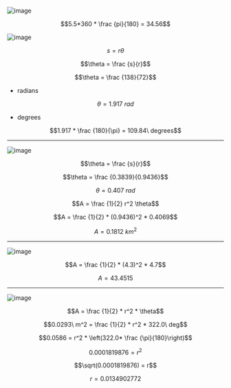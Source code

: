 ![image](https://github.com/user-attachments/assets/0f04e0b1-4797-4e0d-82b3-04d54e6e83bd)

$$5.5*360 * \frac {pi}{180} = 34.56$$

![image](https://github.com/user-attachments/assets/f13943b4-a82e-4456-b81a-bf12a1dab353)

$$s = r \theta$$

$$\theta = \frac {s}{r}$$

$$\theta = \frac {138}{72}$$

* radians

$$\theta = 1.917\ rad$$

* degrees

$$1.917 * \frac {180}{\pi} = 109.84\ degrees$$

***

![image](https://github.com/user-attachments/assets/d488eb04-685e-405d-93a7-09e7aa4617fc)

$$\theta = \frac {s}{r}$$

$$\theta = \frac {0.3839}{0.9436}$$

$$\theta = 0.407\ rad$$

$$A = \frac {1}{2} r^2 \theta$$

$$A = \frac {1}{2} * (0.9436)^2 * 0.4069$$

$$A = 0.1812\ km^2$$

***

![image](https://github.com/user-attachments/assets/f7546531-7a6f-4aea-b1c8-10ce61f10518)

$$A = \frac {1}{2} * (4.3)^2 * 4.7$$

$$A = 43.4515$$

***

![image](https://github.com/user-attachments/assets/adc02163-d26c-470e-9cb6-b713a60f92f8)

$$A = \frac {1}{2} * r^2 * \theta$$

$$0.0293\ m^2 = \frac {1}{2} * r^2 * 322.0\ deg$$

$$0.0586 = r^2 * \left(322.0* \frac {\pi}{180}\right)$$

$$0.0001819876 = r^2$$

$$\sqrt(0.0001819876) = r$$

$$r = 0.0134902772$$
